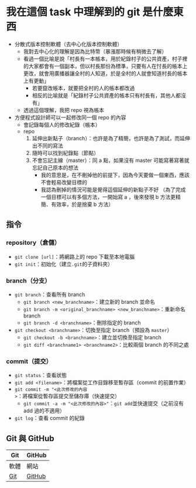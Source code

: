 我在這個 task 中理解到的 git 是什麼東西
=====================================

* 分散式版本控制軟體（去中心化版本控制軟體）
	* 我對去中心化的理解是因為比特幣（暴漲那時候有稍微去了解）
	* 看過一個比喻是說「村長有一本帳本，用於紀錄村子的公共資產，村子裡的大家都會有一個副本，但以村長那份為標準，只要有人在忖長的帳本上更改，就會用廣播器讓全村的人知道，於是全村的人就會知道村長的帳本上有更動」
		* 若要竄改帳本，就要把全村的人的帳本都改過
		* 相反的比喻就是「紀錄村子公共資產的帳本只有村長有，其他人都沒有」
	* 透過這個理解，我把 repo 視為帳本
* 方便程式設計師可以一起修改同一個 repo 的內容
	* 會記錄每個人的修改紀錄（帳本）
	* repo 
		1. 延伸出新點子（branch）：也許是為了精簡，也許是為了測試，而延伸出不同的寫法
		2. 隨時可以找到紀錄點（節點）
		3. 不會忘記主線（master）：同 a 點，如果沒有 master 可能寫著寫著就忘記自己原本的想法
			* 我的意思是，在不刪掉他的前提下，因為今天要做一個東西，應該不會輕易改變目標的
			* 我認為刪掉的情況可能是覺得這個延伸的新點子不好
			（為了完成一個目標可以有多個方法，一開始寫 a ，後來發現 b 方法更精簡、有效率，於是捨棄 b 方法）


指令
-----

### repository（倉儲） ###
* `git clone [url]`：將網路上的 repo 下載至本地電腦
* `git init`：初始化（建立`.git`的子資料夾）


### branch（分支） ###
* `git branch`：查看所有 branch
	* `git branch <new_branchname>`：建立新的 branch 並命名
	* `git branch -m <original_branchname> <new_branchname>`：重新命名 branch
	* `git branch -d <branchname>`：刪除指定的 branch
* `git checkout <branchname>`：切換至指定 branch（預設為 `master`）
	* `git checkout -b <branchname>`：建立並切換至指定 branch
	* `git diff <branchname1> <branchname2>`：比較兩個 branch 的不同之處


### commit（提交） ###
* `git status`：查看狀態
* `git add <filename>`：將檔案從工作目錄移至暫存區（commit 的前置作業）
* `git commit -m "<此次修改的內容>`：將檔案從暫存區提交至儲存庫（快速提交）
	* `git commit -a -m "<此次修改的內容>"`：`git add`並快速提交（之前沒有 add 過的不適用）
* `git log`：查看 commit 的紀錄


Git 與 GitHub
-------------
| Git |	GitHub |
| ----- | ----- |
| 軟體 | 網站 |
| [Git](https://git-scm.com/) | [GitHub](https://github.com/) |
